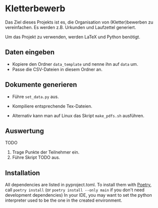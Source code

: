 # Kletterbewerb

Das Ziel dieses Projekts ist es, die Organisation von (Kletter)bewerben zu vereinfachen.
Es werden z.B. Urkunden und Laufzettel generiert.

Um das Projekt zu verwenden, werden LaTeX und Python benötigt.

## Daten eingeben

* Kopiere den Ordner `data_template` und nenne ihn auf `data` um.
* Passe die CSV-Dateien in diesem Ordner an.

## Dokumente generieren

* Führe `set_data.py` aus.
* Kompiliere entsprechende Tex-Dateien.

* Alternativ kann man auf Linux das Skript `make_pdfs.sh` ausführen.

## Auswertung

TODO

1. Trage Punkte der Teilnehmer ein.
2. Führe Skript TODO aus.

## Installation

All dependencies are listed in pyproject.toml.
To install them with [Poetry](https://python-poetry.org/docs/#installing-with-the-official-installer),
call `poetry install` (or `poetry install --only main` if you don't need development dependencies) 
In your IDE, you may want to set the python interpreter used to be the one in the created environment.
